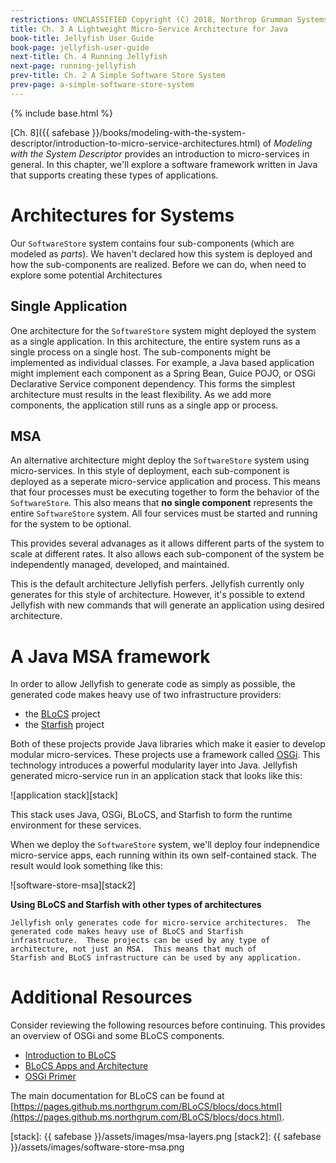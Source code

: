 ```yaml
---
restrictions: UNCLASSIFIED Copyright (C) 2018, Northrop Grumman Systems Corporation
title: Ch. 3 A Lightweight Micro-Service Architecture for Java
book-title: Jellyfish User Guide
book-page: jellyfish-user-guide
next-title: Ch. 4 Running Jellyfish
next-page: running-jellyfish
prev-title: Ch. 2 A Simple Software Store System
prev-page: a-simple-software-store-system
---
```

{% include base.html %}

[Ch. 8]({{ safebase }}/books/modeling-with-the-system-descriptor/introduction-to-micro-service-architectures.html) of 
_Modeling with the System Descriptor_ provides an introduction to micro-services in general.  In this chapter, we'll 
explore a software framework written in Java that supports creating these types of applications.

# Architectures for Systems
Our `SoftwareStore` system contains four sub-components (which are modeled as _parts_).  We haven't declared how this 
system is deployed and how the sub-components are realized.  Before we can do, when need to explore some potential
Architectures

## Single Application
One architecture for the `SoftwareStore` system might deployed the system as a single application.  In this 
architecture, the entire system runs as a single process on a single host.  The sub-components might be implemented as
individual classes.  For example, a Java based application might implement each component as a Spring Bean, Guice POJO,
or OSGi Declarative Service component dependency.  This forms the simplest architecture must results in the least 
flexibility.  As we add more components, the application still runs as a single app or process.

## MSA
An alternative architecture might deploy the `SoftwareStore` system using micro-services.  In this style of deployment,
each sub-component is deployed as a seperate micro-service application and process.  This means that four processes must
be executing together to form the behavior of the `SoftwareStore`.  This also means that **no single component**
represents the entire `SoftwareStore` system.  All four services must be started and running for the system to be 
optional.

This provides several advanages as it allows different parts of the system to scale at different rates.  It also allows
each sub-component of the system be independently managed, developed, and maintained.

This is the default architecture Jellyfish perfers.  Jellyfish currently only generates for this style of architecture.
However, it's possible to extend Jellyfish with new commands that will generate an application using desired 
architecture.

# A Java MSA framework
In order to allow Jellyfish to generate code as simply as possible, the generated code makes heavy use of two 
infrastructure providers:
* the [BLoCS](https://github.ms.northgrum.com/BLoCS/blocs) project
* the [Starfish](https://github.ms.northgrum.com/CEACIDE/starfish) project

Both of these projects provide Java libraries which make it easier to develop modular micro-services.  These projects
use a framework called [OSGi](https://www.osgi.org/).  This technology introduces a powerful modularity layer into
Java.  Jellyfish generated micro-service run in an application stack that looks like this:

![application stack][stack]

This stack uses Java, OSGi, BLoCS, and Starfish to form the runtime environment for these services.

When we deploy the `SoftwareStore` system, we'll deploy four indepnendice micro-service apps, each running within its 
own self-contained stack.  The result would look something like this:

![software-store-msa][stack2]

**Using BLoCS and Starfish with other types of architectures**
```note-info
Jellyfish only generates code for micro-service architectures.  The generated code makes heavy use of BLoCS and Starfish
infrastructure.  These projects can be used by any type of architecture, not just an MSA.  This means that much of
Starfish and BLoCS infrastructure can be used by any application.
```

# Additional Resources
Consider reviewing the following resources before continuing.  This provides an overview of OSGi and some BLoCS
components.

* [Introduction to BLoCS](https://pages.github.ms.northgrum.com/BLoCS/blocs/wikis/introduction.html)
* [BLoCS Apps and Architecture](https://pages.github.ms.northgrum.com/BLoCS/blocs/wikis/blocs-apps-and-arch.html)
* [OSGi Primer](https://pages.github.ms.northgrum.com/BLoCS/blocs/wikis/osgi-primer.html)

The main documentation for BLoCS can be found at
[https://pages.github.ms.northgrum.com/BLoCS/blocs/docs.html](https://pages.github.ms.northgrum.com/BLoCS/blocs/docs.html).

[stack]: {{ safebase }}/assets/images/msa-layers.png
[stack2]: {{ safebase }}/assets/images/software-store-msa.png